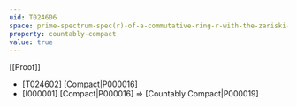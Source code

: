 ```yaml
---
uid: T024606
space: prime-spectrum-spec(r)-of-a-commutative-ring-r-with-the-zariski-topology
property: countably-compact
value: true
---
```

[[Proof]]

* [T024602] [Compact|P000016]
* [I000001] [Compact|P000016] => [Countably Compact|P000019]


